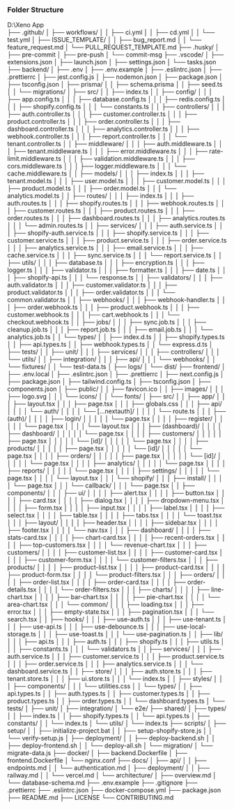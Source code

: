 ### Folder Structure
D:\Xeno App\
├── .github/
│   ├── workflows/
│   │   ├── ci.yml
│   │   ├── cd.yml
│   │   └── test.yml
│   ├── ISSUE_TEMPLATE/
│   │   ├── bug_report.md
│   │   └── feature_request.md
│   └── PULL_REQUEST_TEMPLATE.md
├── .husky/
│   ├── pre-commit
│   ├── pre-push
│   └── commit-msg
├── .vscode/
│   ├── extensions.json
│   ├── launch.json
│   ├── settings.json
│   └── tasks.json
├── backend/
│   ├── .env
│   ├── .env.example
│   ├── .eslintrc.json
│   ├── .prettierrc
│   ├── jest.config.js
│   ├── nodemon.json
│   ├── package.json
│   ├── tsconfig.json
│   ├── prisma/
│   │   ├── schema.prisma
│   │   ├── seed.ts
│   │   └── migrations/
│   ├── src/
│   │   ├── index.ts
│   │   ├── config/
│   │   │   ├── app.config.ts
│   │   │   ├── database.config.ts
│   │   │   ├── redis.config.ts
│   │   │   ├── shopify.config.ts
│   │   │   └── constants.ts
│   │   ├── controllers/
│   │   │   ├── auth.controller.ts
│   │   │   ├── customer.controller.ts
│   │   │   ├── product.controller.ts
│   │   │   ├── order.controller.ts
│   │   │   ├── dashboard.controller.ts
│   │   │   ├── analytics.controller.ts
│   │   │   ├── webhook.controller.ts
│   │   │   ├── report.controller.ts
│   │   │   └── tenant.controller.ts
│   │   ├── middleware/
│   │   │   ├── auth.middleware.ts
│   │   │   ├── tenant.middleware.ts
│   │   │   ├── error.middleware.ts
│   │   │   ├── rate-limit.middleware.ts
│   │   │   ├── validation.middleware.ts
│   │   │   ├── cors.middleware.ts
│   │   │   ├── logger.middleware.ts
│   │   │   └── cache.middleware.ts
│   │   ├── models/
│   │   │   ├── index.ts
│   │   │   ├── tenant.model.ts
│   │   │   ├── user.model.ts
│   │   │   ├── customer.model.ts
│   │   │   ├── product.model.ts
│   │   │   ├── order.model.ts
│   │   │   └── analytics.model.ts
│   │   ├── routes/
│   │   │   ├── index.ts
│   │   │   ├── auth.routes.ts
│   │   │   ├── shopify.routes.ts
│   │   │   ├── webhook.routes.ts
│   │   │   ├── customer.routes.ts
│   │   │   ├── product.routes.ts
│   │   │   ├── order.routes.ts
│   │   │   ├── dashboard.routes.ts
│   │   │   ├── analytics.routes.ts
│   │   │   └── admin.routes.ts
│   │   ├── services/
│   │   │   ├── auth.service.ts
│   │   │   ├── shopify-auth.service.ts
│   │   │   ├── shopify.service.ts
│   │   │   ├── customer.service.ts
│   │   │   ├── product.service.ts
│   │   │   ├── order.service.ts
│   │   │   ├── analytics.service.ts
│   │   │   ├── email.service.ts
│   │   │   ├── cache.service.ts
│   │   │   ├── sync.service.ts
│   │   │   └── report.service.ts
│   │   ├── utils/
│   │   │   ├── database.ts
│   │   │   ├── encryption.ts
│   │   │   ├── logger.ts
│   │   │   ├── validator.ts
│   │   │   ├── formatter.ts
│   │   │   ├── date.ts
│   │   │   ├── shopify-api.ts
│   │   │   └── response.ts
│   │   ├── validators/
│   │   │   ├── auth.validator.ts
│   │   │   ├── customer.validator.ts
│   │   │   ├── product.validator.ts
│   │   │   ├── order.validator.ts
│   │   │   └── common.validator.ts
│   │   ├── webhooks/
│   │   │   ├── webhook-handler.ts
│   │   │   ├── order.webhook.ts
│   │   │   ├── product.webhook.ts
│   │   │   ├── customer.webhook.ts
│   │   │   ├── cart.webhook.ts
│   │   │   └── checkout.webhook.ts
│   │   ├── jobs/
│   │   │   ├── sync.job.ts
│   │   │   ├── cleanup.job.ts
│   │   │   ├── report.job.ts
│   │   │   ├── email.job.ts
│   │   │   └── analytics.job.ts
│   │   └── types/
│   │       ├── index.d.ts
│   │       ├── shopify.types.ts
│   │       ├── api.types.ts
│   │       ├── webhook.types.ts
│   │       └── express.d.ts
│   ├── tests/
│   │   ├── unit/
│   │   │   ├── services/
│   │   │   ├── controllers/
│   │   │   └── utils/
│   │   ├── integration/
│   │   │   ├── api/
│   │   │   └── webhooks/
│   │   └── fixtures/
│   │       └── test-data.ts
│   ├── logs/
│   └── dist/
├── frontend/
│   ├── .env.local
│   ├── .eslintrc.json
│   ├── .prettierrc
│   ├── next.config.js
│   ├── package.json
│   ├── tailwind.config.ts
│   ├── tsconfig.json
│   ├── components.json
│   ├── public/
│   │   ├── favicon.ico
│   │   ├── images/
│   │   │   ├── logo.svg
│   │   │   └── icons/
│   │   └── fonts/
│   ├── src/
│   │   ├── app/
│   │   │   ├── layout.tsx
│   │   │   ├── page.tsx
│   │   │   ├── globals.css
│   │   │   ├── api/
│   │   │   │   └── auth/
│   │   │   │       └── [...nextauth]/
│   │   │   │           └── route.ts
│   │   │   ├── (auth)/
│   │   │   │   ├── login/
│   │   │   │   │   └── page.tsx
│   │   │   │   ├── register/
│   │   │   │   │   └── page.tsx
│   │   │   │   └── layout.tsx
│   │   │   ├── (dashboard)/
│   │   │   │   ├── dashboard/
│   │   │   │   │   └── page.tsx
│   │   │   │   ├── customers/
│   │   │   │   │   ├── page.tsx
│   │   │   │   │   └── [id]/
│   │   │   │   │       └── page.tsx
│   │   │   │   ├── products/
│   │   │   │   │   ├── page.tsx
│   │   │   │   │   └── [id]/
│   │   │   │   │       └── page.tsx
│   │   │   │   ├── orders/
│   │   │   │   │   ├── page.tsx
│   │   │   │   │   └── [id]/
│   │   │   │   │       └── page.tsx
│   │   │   │   ├── analytics/
│   │   │   │   │   └── page.tsx
│   │   │   │   ├── reports/
│   │   │   │   │   └── page.tsx
│   │   │   │   ├── settings/
│   │   │   │   │   └── page.tsx
│   │   │   │   └── layout.tsx
│   │   │   └── shopify/
│   │   │       ├── install/
│   │   │       │   └── page.tsx
│   │   │       └── callback/
│   │   │           └── page.tsx
│   │   ├── components/
│   │   │   ├── ui/
│   │   │   │   ├── alert.tsx
│   │   │   │   ├── button.tsx
│   │   │   │   ├── card.tsx
│   │   │   │   ├── dialog.tsx
│   │   │   │   ├── dropdown-menu.tsx
│   │   │   │   ├── form.tsx
│   │   │   │   ├── input.tsx
│   │   │   │   ├── label.tsx
│   │   │   │   ├── select.tsx
│   │   │   │   ├── table.tsx
│   │   │   │   ├── tabs.tsx
│   │   │   │   └── toast.tsx
│   │   │   ├── layout/
│   │   │   │   ├── header.tsx
│   │   │   │   ├── sidebar.tsx
│   │   │   │   ├── footer.tsx
│   │   │   │   └── nav.tsx
│   │   │   ├── dashboard/
│   │   │   │   ├── stats-card.tsx
│   │   │   │   ├── chart-card.tsx
│   │   │   │   ├── recent-orders.tsx
│   │   │   │   ├── top-customers.tsx
│   │   │   │   └── revenue-chart.tsx
│   │   │   ├── customers/
│   │   │   │   ├── customer-list.tsx
│   │   │   │   ├── customer-card.tsx
│   │   │   │   ├── customer-form.tsx
│   │   │   │   └── customer-filters.tsx
│   │   │   ├── products/
│   │   │   │   ├── product-list.tsx
│   │   │   │   ├── product-card.tsx
│   │   │   │   ├── product-form.tsx
│   │   │   │   └── product-filters.tsx
│   │   │   ├── orders/
│   │   │   │   ├── order-list.tsx
│   │   │   │   ├── order-card.tsx
│   │   │   │   ├── order-details.tsx
│   │   │   │   └── order-filters.tsx
│   │   │   ├── charts/
│   │   │   │   ├── line-chart.tsx
│   │   │   │   ├── bar-chart.tsx
│   │   │   │   ├── pie-chart.tsx
│   │   │   │   └── area-chart.tsx
│   │   │   └── common/
│   │   │       ├── loading.tsx
│   │   │       ├── error.tsx
│   │   │       ├── empty-state.tsx
│   │   │       ├── pagination.tsx
│   │   │       └── search.tsx
│   │   ├── hooks/
│   │   │   ├── use-auth.ts
│   │   │   ├── use-tenant.ts
│   │   │   ├── use-api.ts
│   │   │   ├── use-debounce.ts
│   │   │   ├── use-local-storage.ts
│   │   │   ├── use-toast.ts
│   │   │   └── use-pagination.ts
│   │   ├── lib/
│   │   │   ├── api.ts
│   │   │   ├── auth.ts
│   │   │   ├── shopify.ts
│   │   │   ├── utils.ts
│   │   │   ├── constants.ts
│   │   │   └── validators.ts
│   │   ├── services/
│   │   │   ├── auth.service.ts
│   │   │   ├── customer.service.ts
│   │   │   ├── product.service.ts
│   │   │   ├── order.service.ts
│   │   │   ├── analytics.service.ts
│   │   │   └── dashboard.service.ts
│   │   ├── store/
│   │   │   ├── auth.store.ts
│   │   │   ├── tenant.store.ts
│   │   │   ├── ui.store.ts
│   │   │   └── index.ts
│   │   ├── styles/
│   │   │   ├── components/
│   │   │   └── utilities.css
│   │   └── types/
│   │       ├── api.types.ts
│   │       ├── auth.types.ts
│   │       ├── customer.types.ts
│   │       ├── product.types.ts
│   │       ├── order.types.ts
│   │       └── dashboard.types.ts
│   └── tests/
│       ├── unit/
│       ├── integration/
│       └── e2e/
├── shared/
│   ├── types/
│   │   ├── index.ts
│   │   ├── shopify.types.ts
│   │   └── api.types.ts
│   ├── constants/
│   │   └── index.ts
│   └── utils/
│       └── index.ts
├── scripts/
│   ├── setup/
│   │   ├── initialize-project.bat
│   │   ├── setup-shopify-store.js
│   │   └── verify-setup.js
│   ├── deployment/
│   │   ├── deploy-backend.sh
│   │   ├── deploy-frontend.sh
│   │   └── deploy-all.sh
│   └── migration/
│       └── migrate-data.js
├── docker/
│   ├── backend.Dockerfile
│   ├── frontend.Dockerfile
│   └── nginx.conf
├── docs/
│   ├── api/
│   │   ├── endpoints.md
│   │   └── authentication.md
│   ├── deployment/
│   │   ├── railway.md
│   │   └── vercel.md
│   └── architecture/
│       ├── overview.md
│       └── database-schema.md
├── .env.example
├── .gitignore
├── .prettierrc
├── .eslintrc.json
├── docker-compose.yml
├── package.json
├── README.md
├── LICENSE
└── CONTRIBUTING.md
